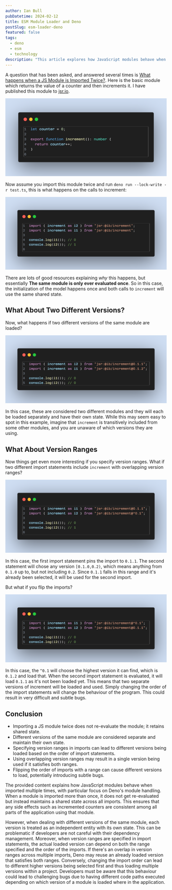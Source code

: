 ```yaml
---
author: Ian Bull
pubDatetime: 2024-02-12
title: ESM Module Loader and Deno
postSlug: esm-loader-deno
featured: false
tags:
  - deno
  - esm
  - technology
description: "This article explores how JavaScript modules behave when imported multiple times in Deno, discussing shared state retention, the implications of importing different module versions, and the potential for subtle bugs due to version range specifications and import order."
---
```


A question that has been asked, and answered several times is [What happens when a JS Module is Imported Twice?](https://dmitripavlutin.com/javascript-module-import-twice/). Here is the basic module which returns the value of a counter and then increments it. I have published this module to [jsr.io](https://jsr.io).

![Module](./module.png)

Now assume you import this module twice and run `deno run --lock-write -r test.ts`, this is what happens on the calls to increment:

![Import Twice](./import-twice.png)

There are lots of good resources explaining _why_ this happens, but essentially **The same module is only ever evaluated once**. So in this case, the initialization of the model happens once and both calls to `increment` will use the same shared state.

## What About Two Different Versions?

Now, what happens if two different versions of the same module are loaded?

![Two Versions](./two-versions.png)

In this case, these are considered two different modules and they will each be loaded separately and have their own state. While this may seem easy to spot in this example, imagine that `increment` is transitively included from some other modules, and you are unaware of which versions they are using.

## What About Version Ranges

Now things get even more interesting if you specify version ranges. What if two different import statements include `increment` with overlapping version ranges?

![Overlapping Ranges](./ranges.png)

In this case, the first import statement pins the import to `0.1.1`. The second statement will chose any version `[0.1.0,0.2)`, which means anything from `0.1.0` up to, but not including `0.2`. Since `0.1.1` falls in this range and it's already been selected, it will be used for the second import.

But what if you flip the imports?

![Import Order](./ranges-flip.png)

In this case, the `^0.1` will choose the highest version it can find, which is `0.1.2` and load that. When the second import statement is evaluated, it will load `0.1.1` as it's not been loaded yet. This means that two separate versions of increment will be loaded and used. Simply changing the order of the import statements will change the behaviour of the program. This could result in very difficult and subtle bugs.

## Conclusion

- Importing a JS module twice does not re-evaluate the module; it retains shared state.
- Different versions of the same module are considered separate and maintain their own state.
- Specifying version ranges in imports can lead to different versions being loaded based on the order of import statements.
- Using overlapping version ranges may result in a single version being used if it satisfies both ranges.
- Flipping the order of imports with a range can cause different versions to load, potentially introducing subtle bugs.

The provided content explains how JavaScript modules behave when imported multiple times, with particular focus on Deno's module handling. When a module is imported more than once, it does not get re-evaluated but instead maintains a shared state across all imports. This ensures that any side effects such as incremented counters are consistent among all parts of the application using that module.

However, when dealing with different versions of the same module, each version is treated as an independent entity with its own state. This can be problematic if developers are not careful with their dependency management. Moreover, when version ranges are specified in import statements, the actual loaded version can depend on both the range specified and the order of the imports. If there's an overlap in version ranges across multiple imports, Deno may reuse an already loaded version that satisfies both ranges. Conversely, changing the import order can lead to different higher versions being selected first and thus loading multiple versions within a project. Developers must be aware that this behaviour could lead to challenging bugs due to having different code paths executed depending on which version of a module is loaded where in the application.
